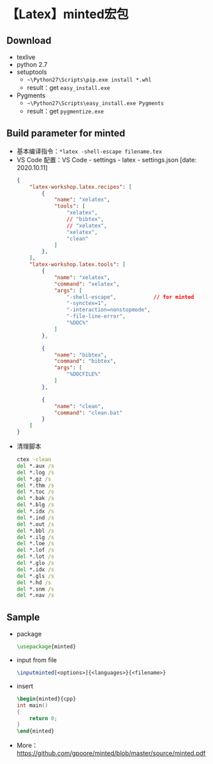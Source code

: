 # 【Latex】minted宏包

## Download
* texlive
* python 2.7
* setuptools
  * `~\Python27\Scripts\pip.exe install *.whl`
  * result：get `easy_install.exe`
* Pygments
  * `~\Python27\Scripts\easy_install.exe Pygments`
  * result：get `pygmentize.exe`

## Build parameter for minted
* 基本编译指令：`*latex -shell-escape filename.tex`
* VS Code 配置：VS Code - settings - latex - settings.json [date: 2020.10.11]
    ```json
    {
        "latex-workshop.latex.recipes": [
            {
                "name": "xelatex",
                "tools": [
                    "xelatex",
                    // "bibtex",
                    // "xelatex",
                    "xelatex",
                    "clean"
                ]
            },
        ],
        "latex-workshop.latex.tools": [
            {
                "name": "xelatex",
                "command": "xelatex",
                "args": [
                    "-shell-escape",            // for minted
                    "-synctex=1",
                    "-interaction=nonstopmode",
                    "-file-line-error",
                    "%DOC%"
                ]
            },

            {
                "name": "bibtex",
                "command": "bibtex",
                "args": [
                    "%DOCFILE%"
                ]
            },

            {
                "name": "clean",
                "command": "clean.bat"
            }
        ]
    }
    ```
* 清理脚本
    ```bat
    ctex -clean
    del *.aux /s
    del *.log /s
    del *.gz /s
    del *.thm /s
    del *.toc /s
    del *.bak /s
    del *.blg /s
    del *.idx /s
    del *.ind /s
    del *.out /s
    del *.bbl /s
    del *.ilg /s
    del *.loe /s
    del *.lof /s
    del *.lot /s
    del *.glo /s
    del *.idx /s
    del *.gls /s
    del *.hd /s
    del *.snm /s
    del *.nav /s
    ```

## Sample
* package
    ```tex
    \usepackage{minted}
    ```
* input from file
    ```tex
    \inputminted[<options>]{<languages>}{<filename>}
    ```
* insert
    ```tex
    \begin{minted}{cpp}
    int main()
    {
        return 0;
    }
    \end{minted}
    ```
* More：https://github.com/gpoore/minted/blob/master/source/minted.pdf